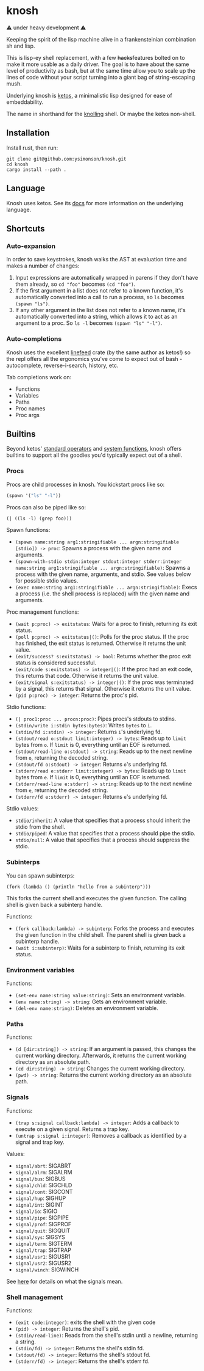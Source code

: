 # knosh

⚠️ under heavy development ⚠️

Keeping the spirit of the lisp machine alive in a frankensteinian combination sh and lisp.

This is lisp-ey shell replacement, with a few ~~hacks~~features bolted on to make it more usable as a daily driver. The goal is to have about the same level of productivity as bash, but at the same time allow you to scale up the lines of code without your script turning into a giant bag of string-escaping mush.

Underlying knosh is [ketos](https://github.com/murarth/ketos), a minimalistic lisp designed for ease of embeddability.

The name in shorthand for the [knolling](https://en.wikipedia.org/wiki/Tom_Sachs_\(artist\)#Knolling) shell. Or maybe the ketos non-shell.

## Installation

Install rust, then run:

```
git clone git@github.com:ysimonson/knosh.git
cd knosh
cargo install --path .
```

## Language

Knosh uses ketos. See its [docs](https://github.com/murarth/ketos/tree/master/docs) for more information on the underlying language.

## Shortcuts

### Auto-expansion

In order to save keystrokes, knosh walks the AST at evaluation time and makes a number of changes:

1) Input expressions are automatically wrapped in parens if they don't have them already, so `cd "foo"` becomes `(cd "foo")`.
2) If the first argument in a list does not refer to a known function, it's automatically converted into a call to run a process, so `ls` becomes `(spawn "ls")`.
3) If any other argument in the list does not refer to a known name, it's automatically converted into a string, which allows it to act as an argument to a proc. So `ls -l` becomes `(spawn "ls" "-l")`.

### Auto-completions

Knosh uses the excellent [linefeed](https://github.com/murarth/linefeed) crate (by the same author as ketos!) so the repl offers all the ergonomics you've come to expect out of bash - autocomplete, reverse-i-search, history, etc.

Tab completions work on:
* Functions
* Variables
* Paths
* Proc names
* Proc args

## Builtins

Beyond ketos' [standard operators](https://github.com/murarth/ketos/blob/master/docs/operators.md) and [system functions](https://github.com/murarth/ketos/blob/master/docs/functions.md), knosh offers builtins to support all the goodies you'd typically expect out of a shell.

### Procs

Procs are child processes in knosh. You kickstart procs like so:

```lisp
(spawn '("ls" "-l"))
```

Procs can also be piped like so:

```lisp
(| ((ls -l) (grep foo)))
```

Spawn functions:
* `(spawn name:string arg1:stringifiable ... argn:stringifiable [stdio]) -> proc`: Spawns a process with the given name and arguments.
* `(spawn-with-stdio stdin:integer stdout:integer stderr:integer name:string arg1:stringifiable ... argn:stringifiable)`: Spawns a process with the given name, arguments, and stdio. See values below for possible stdio values.
* `(exec name:string arg1:stringifiable ... argn:stringifiable)`: Execs a process (i.e. the shell process is replaced) with the given name and arguments.

Proc management functions:
* `(wait p:proc) -> exitstatus`: Waits for a proc to finish, returning its exit status.
* `(poll p:proc) -> exitstatus|()`: Polls for the proc status. If the proc has finished, the exit status is returned. Otherwise it returns the unit value.
* `(exit/success? s:exitstatus) -> bool`: Returns whether the proc exit status is considered successful.
* `(exit/code s:exitstatus) -> integer|()`: If the proc had an exit code, this returns that code. Otherwise it returns the unit value.
* `(exit/signal s:exitstatus) -> integer|()`: If the proc was terminated by a signal, this returns that signal. Otherwise it returns the unit value.
* `(pid p:proc) -> integer`: Returns the proc's pid.

Stdio functions:
* `(| proc1:proc ... procn:proc)`: Pipes procs's stdouts to stdins.
* `(stdin/write i:stdin bytes:bytes)`: Writes `bytes` to `i`.
* `(stdin/fd i:stdin) -> integer`: Returns `i`'s underlying fd.
* `(stdout/read o:stdout limit:integer) -> bytes`: Reads up to `limit` bytes from `o`. If `limit` is 0, everything until an EOF is returned.
* `(stdout/read-line o:stdout) -> string`: Reads up to the next newline from `o`, returning the decoded string.
* `(stdout/fd o:stdout) -> integer`: Returns `o`'s underlying fd.
* `(stderr/read e:stderr limit:integer) -> bytes`: Reads up to `limit` bytes from `e`. If `limit` is 0, everything until an EOF is returned.
* `(stderr/read-line e:stderr) -> string`: Reads up to the next newline from `e`, returning the decoded string.
* `(stderr/fd e:stderr) -> integer`: Returns `e`'s underlying fd.

Stdio values:
* `stdio/inherit`: A value that specifies that a process should inherit the stdio from the shell.
* `stdio/piped`: A value that specifies that a process should pipe the stdio.
* `stdio/null`: A value that specifies that a process should suppress the stdio.

### Subinterps

You can spawn subinterps:

```
(fork (lambda () (println "hello from a subinterp")))
```

This forks the current shell and executes the given function. The calling shell is given back a subinterp handle.

Functions:
* `(fork callback:lambda) -> subinterp`: Forks the process and executes the given function in the child shell. The parent shell is given back a subinterp handle.
* `(wait i:subinterp)`: Waits for a subinterp to finish, returning its exit status.

### Environment variables

Functions:
* `(set-env name:string value:string)`: Sets an environment variable.
* `(env name:string) -> string`: Gets an environment variable.
* `(del-env name:string)`: Deletes an environment variable.

### Paths

Functions:
* `(d [dir:string]) -> string`: If an argument is passed, this changes the current working directory. Afterwards, it returns the current working directory as an absolute path.
* `(cd dir:string) -> string`: Changes the current working directory.
* `(pwd) -> string`: Returns the current working directory as an absolute path.

### Signals

Functions:
* `(trap s:signal callback:lambda) -> integer`: Adds a callback to execute on a given signal. Returns a trap key.
* `(untrap s:signal i:integer)`: Removes a callback as identified by a signal and trap key.

Values:
* `signal/abrt`: SIGABRT
* `signal/alrm`: SIGALRM
* `signal/bus`: SIGBUS
* `signal/chld`: SIGCHLD
* `signal/cont`: SIGCONT
* `signal/hup`: SIGHUP
* `signal/int`: SIGINT
* `signal/io`: SIGIO
* `signal/pipe`: SIGPIPE
* `signal/prof`: SIGPROF
* `signal/quit`: SIGQUIT
* `signal/sys`: SIGSYS
* `signal/term`: SIGTERM
* `signal/trap`: SIGTRAP
* `signal/usr1`: SIGUSR1
* `signal/usr2`: SIGUSR2
* `signal/winch`: SIGWINCH

See [here](http://man7.org/linux/man-pages/man7/signal.7.html) for details on what the signals mean.

### Shell management

Functions:
* `(exit code:integer)`: exits the shell with the given code
* `(pid) -> integer`: Returns the shell's pid.
* `(stdin/read-line)`: Reads from the shell's stdin until a newline, returning a string.
* `(stdin/fd) -> integer`: Returns the shell's stdin fd.
* `(stdout/fd) -> integer`: Returns the shell's stdout fd.
* `(stderr/fd) -> integer`: Returns the shell's stderr fd.

